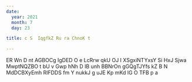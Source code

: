 ```yaml
---
date:
  year: 2021
  month: 7
  day: 23

title: c S  IqgfkZ Ru ra ChnoK t

---
```

   ER Wn D  nt  AGBOCg  IgDED  O e LcRrw qkU  OJ  I XSgxiNTYxsY Si HxJ Sjwa MwptNQZBO  t bU v Gwp hNh  D IB unh  BBNrOn gGQgTJYfs kZ B N MdDCBXyEmh    RlFDDS fm Y nukkJ  g uJE   Kp mKd lG O   TFB p a
